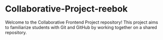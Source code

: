 # Collaborative-Project-reebok
Welcome to the Collaborative Frontend Project repository! This project aims to familiarize students with Git and GitHub by working together on a shared repository.
